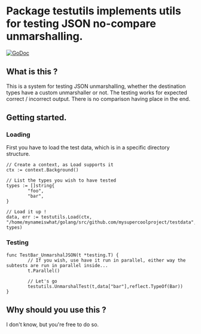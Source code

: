 # Package testutils implements utils for testing JSON no-compare unmarshalling.
[![GoDoc](https://godoc.org/github.com/aabizri/navitia/types?status.svg)](https://godoc.org/github.com/aabizri/navitia/types)

## What is this ?

This is a system for testing JSON unmarshalling, whether the destination types have a custom unmarshaller or not.
The testing works for expected correct / incorrect output. There is no comparison having place in the end.

## Getting started.

### Loading

First you have to load the test data, which is in a specific directory structure.

```golang
// Create a context, as Load supports it
ctx := context.Background()

// List the types you wish to have tested
types := []string{
        "foo",
        "bar",
}

// Load it up !
data, err := testutils.Load(ctx, "/home/mynameiswhat/golang/src/github.com/mysupercoolproject/testdata", types)
```

### Testing

```golang
func TestBar_UnmarshalJSON(t *testing.T) {
        // If you wish, use have it run in parallel, either way the subtests are run in parallel inside...
        t.Parallel()

        // Let's go
        testutils.UnmarshalTest(t,data["bar"],reflect.TypeOf(Bar))
}
```

## Why should you use this ?

I don't know, but you're free to do so.
